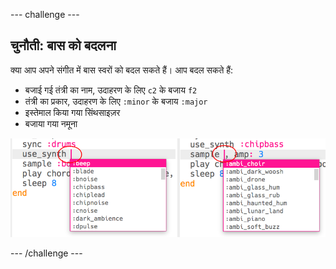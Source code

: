 \--- challenge \---

## चुनौती: बास को बदलना

क्या आप अपने संगीत में बास स्वरों को बदल सकते हैं। आप बदल सकते हैं:

+ बजाई गई तंत्री का नाम, उदाहरण के लिए `c2` के बजाय `f2`
+ तंत्री का प्रकार, उदाहरण के लिए `:minor` के बजाय `:major`
+ इस्तेमाल किया गया सिंथसाइज़र
+ बजाया गया नमूना

![स्क्रीनशॉट](images/dj-bass-challenge.png)

\--- /challenge \---